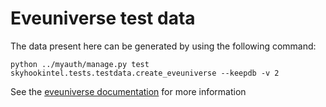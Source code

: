 # Eveuniverse test data

The data present here can be generated by using the following command:
```shell
python ../myauth/manage.py test skyhookintel.tests.testdata.create_eveuniverse --keepdb -v 2
```

See the [eveuniverse documentation](https://django-eveuniverse.readthedocs.io/en/latest/developer.html#test-data) for more information
